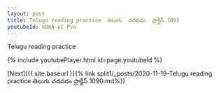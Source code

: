 ```yaml
---
layout: post
title: Telugu reading practice  తెలుగు  చదవడం  ప్రాక్టీస్ 1091
youtubeId: mUmA-vC_Pvo
---
```

 
 
Telugu reading practice
 
 
 
 
 


{% include youtubePlayer.html id=page.youtubeId %}
 
[Next]({{ site.baseurl }}{% link  split1/_posts/2020-11-19-Telugu reading practice  తెలుగు  చదవడం  ప్రాక్టీస్ 1090.md%})
 
